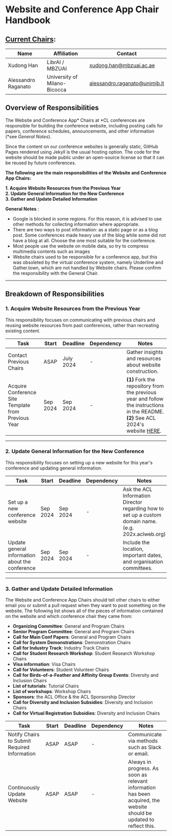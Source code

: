# Website and Conference App Chair Handbook

## [Current Chairs](https://2025.aclweb.org/organization/):

| Name                | Affiliation                  | Contact                                                               |
|---------------------|------------------------------|-----------------------------------------------------------------------|
| Xudong Han          | LibrAI / MBZUAI              | [xudong.han@mbzuai.ac.ae](mailto:xudong.han@mbzuai.ac.ae)             |
| Alessandro Raganato | University of Milano-Bicocca | [alessandro.raganato@unimib.it](mailto:alessandro.raganato@unimib.it) |

## Overview of Responsibilities

The Website and Conference App* Chairs at *CL conferences are responsible for building the conference website, including posting calls for papers, conference schedules, announcements, and other information (*see *General Notes*).

Since the content on our conference websites is generally static, GitHub Pages rendered using Jekyll is the usual hosting option. The code for the website should be made public under an open-source license so that it can be reused by future conferences.

**The following are the main responsibilities of the Website and Conference App Chairs:**

**1. Acquire Website Resources from the Previous Year**\
**2. Update General Information for the New Conference**\
**3. Gather and Update Detailed Information**


**General Notes** : 
* Google is blocked in some regions. For this reason, it is advised to use other methods for collecting information where appropriate.
* There are two ways to post information: as a static page or as a blog post. Some conferences made heavy use of the blog while some did not have a blog at all. Choose the one most suitable for the conference.
* Most people use the website on mobile data, so try to compress multimedia contents such as images
* Website chairs used to be responsible for a conference app, but this was obsoleted by the virtual conference system, namely Underline and Gather.town, which are not handled by Website chairs. Please confirm the responsibility with the General Chair.

---

## Breakdown of Responsibilities

### 1. Acquire Website Resources from the Previous Year

This responsibility focuses on communicating with previous chairs and reusing website resources from past conferences, rather than recreating existing content.

| Task                                                | Start    | Deadline  | Dependency | Notes                                                                                                                                                                     |
|-----------------------------------------------------|----------|-----------|------------|---------------------------------------------------------------------------------------------------------------------------------------------------------------------------|
| Contact Previous Chairs                             | ASAP     | July 2024 | -          | Gather insights and resources about website construction.                                                                                                                 |
| Acquire Conference Site Template from Previous Year | Sep 2024 | Sep 2024  | -          | **(1)** Fork the repository from the previous year and follow the instructions in the README. **(2)** See ACL 2024's website [HERE](https://github.com/acl-org/acl-2024). |

---

### 2. Update General Information for the New Conference

This responsibility focuses on setting up a new website for this year's conference and updating general information.

| Task                                            | Start    | Deadline | Dependency | Notes                                                                                                 |
|-------------------------------------------------|----------|----------|------------|-------------------------------------------------------------------------------------------------------|
| Set up a new conference website                 | Sep 2024 | Sep 2024 | -          | Ask the ACL Information Director regarding how to set up a custom domain name. (e.g. 202x.aclweb.org) |
| Update general information about the conference | Sep 2024 | Sep 2024 | -          | Include the location, important dates, and organisation committees.                                   |

---

### 3. Gather and Update Detailed Information

The Website and Conference App Chairs should tell other chairs to either email you or submit a pull request when they want to post something on the website. The following list shows all of the pieces of information contained on the website and which conference chair they came from:

- **Organizing Committee**: General and Program Chairs
- **Senior Program Committee**: General and Program Chairs
- **Call for Main Conf Papers**: General and Program Chairs
- **Call for System Demonstrations**: Demonstration Chairs
- **Call for Industry Track**: Industry Track Chairs
- **Call for Student Research Workshop**: Student Research Workshop Chairs
- **Visa information**: Visa Chairs
- **Call for Volunteers**: Student Volunteer Chairs
- **Call for Birds-of-a-Feather and Affinity Group Events**: Diversity and Inclusion Chairs
- **List of tutorials**: Tutorial Chairs
- **List of workshops**: Workshop Chairs
- **Sponsors**: the ACL Office & the ACL Sponsorship Director
- **Call for Diversity and Inclusion Subsidies**: Diversity and Inclusion Chairs
- **Call for Virtual Registration Subsidies**: Diversity and Inclusion Chairs

| Task                                         | Start | Deadline | Dependency | Notes                                                                                                                 |
|----------------------------------------------|-------|----------|------------|-----------------------------------------------------------------------------------------------------------------------|
| Notify Chairs to Submit Required Information | ASAP  | ASAP     | -          | Communicate via methods such as Slack or email.                                                                       | |
| Continuously Update Website                  | ASAP  | ASAP     | -          | Always in progress. As soon as relevant information has been acquired, the website should be updated to reflect this. |

